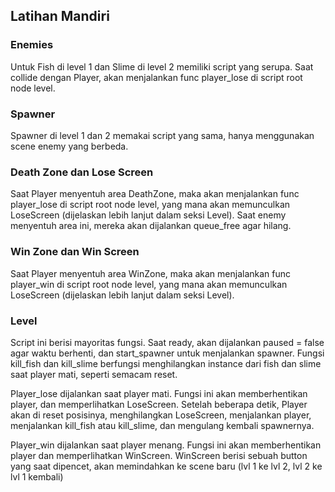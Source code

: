 ## Latihan Mandiri

### Enemies
Untuk Fish di level 1 dan Slime di level 2 memiliki script yang serupa. Saat collide dengan Player, akan menjalankan func player_lose di script root node level.

### Spawner
Spawner di level 1 dan 2 memakai script yang sama, hanya menggunakan scene enemy yang berbeda.

### Death Zone dan Lose Screen
Saat Player menyentuh area DeathZone, maka akan menjalankan func player_lose di script root node level, yang mana akan memunculkan LoseScreen (dijelaskan lebih lanjut dalam seksi Level). Saat enemy menyentuh area ini, mereka akan dijalankan queue_free agar hilang.

### Win Zone dan Win Screen
Saat Player menyentuh area WinZone, maka akan menjalankan func player_win di script root node level, yang mana akan memunculkan LoseScreen (dijelaskan lebih lanjut dalam seksi Level).

### Level
Script ini berisi mayoritas fungsi. Saat ready, akan dijalankan paused = false agar waktu berhenti, dan start_spawner untuk menjalankan spawner. Fungsi kill_fish dan kill_slime berfungsi menghilangkan instance dari fish dan slime saat player mati, seperti semacam reset.

Player_lose dijalankan saat player mati. Fungsi ini akan memberhentikan player, dan memperlihatkan LoseScreen. Setelah beberapa detik, Player akan di reset posisinya, menghilangkan LoseScreen, menjalankan player, menjalankan kill_fish atau kill_slime, dan mengulang kembali spawnernya.

Player_win dijalankan saat player menang. Fungsi ini akan memberhentikan player dan memperlihatkan WinScreen. WinScreen berisi sebuah button yang saat dipencet, akan memindahkan ke scene baru (lvl 1 ke lvl 2, lvl 2 ke lvl 1 kembali)
